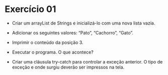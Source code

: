 # Exercício 01

* Criar um arrayList de Strings e inicializá-lo com uma nova lista vazia. 

* Adicionar os seguintes valores: “Pato”, “Cachorro”, “Gato”. 

* Imprimir o conteúdo da posição 3. 

* Executar o programa. O que acontece? 

* Criar uma cláusula try-catch para controlar a exceção anterior. O tipo de exceção e onde surgiu deverão ser impressos na tela. 